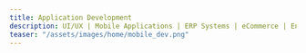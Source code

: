 ```yaml
---
title: Application Development
description: UI/UX | Mobile Applications | ERP Systems | eCommerce | Enterprise Apps
teaser: "/assets/images/home/mobile_dev.png"
---
```

